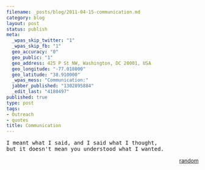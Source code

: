```yaml
--- 
filename: _posts/blog/2011-04-15-communication.md
category: blog
layout: post
status: publish
meta: 
  _wpas_skip_twitter: "1"
  _wpas_skip_fb: "1"
  geo_accuracy: "0"
  geo_public: "1"
  geo_address: 425 P St NW, Washington, DC 20001, USA
  geo_longitude: "-77.018000"
  geo_latitude: "38.910000"
  _wpas_mess: "Communication:"
  jabber_published: "1302895884"
  _edit_last: "4180497"
published: true
type: post
tags: 
- Outreach
- quotes
title: Communication
---
```

<pre>I meant what I said, and I said what I thought, 
but it doesn't mean you understood what I wanted.</pre>
<p style="text-align:right;"><a href="http://twitter.com/#!/brunosan/status/58321141776924672">random</a></p>

